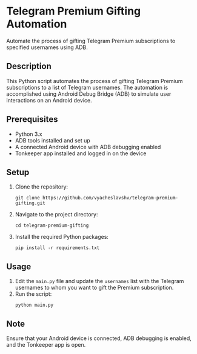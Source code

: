 # Telegram Premium Gifting Automation

Automate the process of gifting Telegram Premium subscriptions to specified usernames using ADB.

## Description

This Python script automates the process of gifting Telegram Premium subscriptions to a list of Telegram usernames. The automation is accomplished using Android Debug Bridge (ADB) to simulate user interactions on an Android device.

## Prerequisites

- Python 3.x
- ADB tools installed and set up
- A connected Android device with ADB debugging enabled
- Tonkeeper app installed and logged in on the device

## Setup

1. Clone the repository:
   ```
   git clone https://github.com/vyacheslavshv/telegram-premium-gifting.git
   ```
2. Navigate to the project directory:
   ```
   cd telegram-premium-gifting
   ```
3. Install the required Python packages:
   ```
   pip install -r requirements.txt
   ```

## Usage

1. Edit the `main.py` file and update the `usernames` list with the Telegram usernames to whom you want to gift the Premium subscription.
2. Run the script:
   ```
   python main.py
   ```

## Note

Ensure that your Android device is connected, ADB debugging is enabled, and the Tonkeeper app is open.